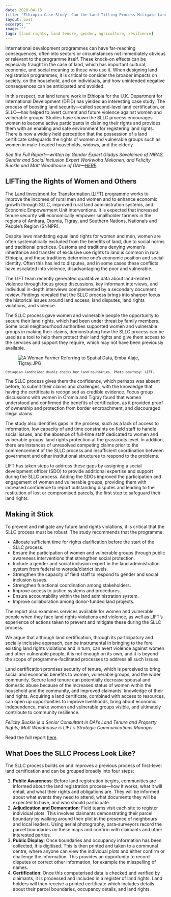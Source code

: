 ```yaml
---
date: 2020-04-13
title: "Ethiopia Case Study: Can the Land Titling Process Mitigate Land-Related Violence Against Women and Vulnerable Groups?"
layout: post
excerpt: ""
image: ""
tags: [land rights, land tenure, gender, agriculture, resilience]
---
```

<p>International development programmes can have far-reaching consequences, often into sectors or circumstances not immediately obvious or relevant to the programme itself. These knock-on effects can be especially fraught in the case of land, which has important cultural, economic, and social meaning to those who use it. When designing land registration programmes, it is critical to consider the broader impacts on society, on the household, and on individuals, and how unintended negative consequences can be anticipated and avoided.</p><p>In this respect, our land tenure work in Ethiopia for the U.K. Department for International Development (DFID) has yielded an interesting case study. The process of boosting land security—called second-level land certification, or SLLC—has helped to avert current and future violence against women and vulnerable groups. Studies have shown the SLLC process encourages women to become active participants in claiming their rights and provides them with an enabling and safe environment for registering land rights. There is now a widely held perception that the possession of a land certificate safeguards the rights of women and vulnerable groups such as women in male-headed households, widows, and the elderly.</p><p><em>See the Full Report—written by Gender Expert Gladys Savolainen of NIRAS, Gender and Social Inclusion Expert Workwoha Mekonen, and Felicity Buckle and Matt Woodhouse of DAI—<a href="https://pubs.ghost.io/uploads/Preventing%20and%20Mitigating%20Land%20Certification%20Related%20Violence%20against%20women%20and%20VGs.pdf">HERE</a>.</em></p><h2 id="lifting-the-rights-of-women-and-others">LIFTing the Rights of Women and Others</h2><p>The <a href="https://www.dai.com/our-work/projects/ethiopia-land-investment-transformation-lift">Land Investment for Transformation (LIFT) programme</a> works to improve the incomes of rural men and women and to enhance economic growth through SLLC, improved rural land administration systems, and Economic Empowerment Unit interventions. It is expected that increased tenure security will economically empower smallholder farmers in the regions of Amhara, Oromia, Tigray, and Southern Nations, Nationals and People’s Region (SNNPR).</p><p>Despite laws mandating equal land rights for women and men, women are often systematically excluded from the benefits of land, due to social norms and traditional practices. Customs and traditions denying women’s inheritance and transfer of exclusive use rights to land is common in rural Ethiopia, and these traditions determine one’s economic position and social identity. Often this has led to disputes, and in some cases these conflicts have escalated into violence, disadvantaging the poor and vulnerable.</p><p>The LIFT team recently generated qualitative data about land-related violence through focus group discussions, key informant interviews, and individual in-depth interviews complemented by a secondary document review. Findings revealed that the SLLC process brings into sharper focus the historical issues around land access, land disputes, land rights violations, and violence.</p><p>The SLLC process gave women and vulnerable people the opportunity to secure their land rights, which had been under threat by family members. Some local neighbourhood authorities supported women and vulnerable groups in making their claims, demonstrating how the SLLC process can be used as a tool to help them protect their land rights and give them access to the services and support they require, which may not have been previously available.</p><figure class="kg-card kg-image-card"><img src="https://pubs.ghost.io/uploads/A%20Woman%20Farmer%20%20Referring%20%20to%20%20Spatial%20Data,%20Emba%20Alaje,%20Tigray.JPG" class="kg-image" alt="A Woman Farmer  Referring  to  Spatial Data, Emba Alaje, Tigray.JPG" loading="lazy"></figure><p><code><code>Ethiopian landholder double checks her land boundaries. Photo courtesy: LIFT.</code></code></p><p>The SLLC process gives them the confidence, which perhaps was absent before, to submit their claims and challenges, with the knowledge that having the certificate is recognised as credible evidence. Focus group discussions with women in Oromia and Tigray found that women understood and confirmed the benefits of certification, as it provided proof of ownership and protection from border encroachment, and discouraged illegal claims.</p><p>The study also identifies gaps in the process, such as a lack of access to information, low capacity of and time constraints on field staff to handle social issues, and the absence of full-time staff dedicated to women and vulnerable groups’ land rights protection at the grassroots level. In addition, there are instances of unresolved competing claims prior to the commencement of the SLLC process and insufficient coordination between government and other institutional structures to respond to the problems.</p><p>LIFT has taken steps to address these gaps by assigning a social development officer (SDO) to provide additional expertise and support during the SLLC process. Adding the SDOs improved the participation and engagement of women and vulnerable groups, providing them with increased confidence to report outstanding disputes and leading to the restitution of lost or compromised parcels, the first step to safeguard their land rights.</p><h2 id="making-it-stick">Making it Stick</h2><p>To prevent and mitigate any future land rights violations, it is critical that the SLLC process must be robust. The study recommends that the programme:</p><ul><li>Allocate sufficient time for rights clarification before the start of the SLLC process.</li><li>Ensure the participation of women and vulnerable groups through public awareness interventions that strengthen social protection.</li><li>Include a gender and social inclusion expert in the land administration system from federal to woreda/district levels.</li><li>Strengthen the capacity of field staff to respond to gender and social inclusion issues.</li><li>Strengthen functional coordination among stakeholders.</li><li>Improve access to justice systems and procedures.</li><li>Ensure accountability within the land administration system.</li><li>Improve collaboration among donor-funded land projects.</li></ul><p>The report also examines services available for women and vulnerable people when they face land rights violations and violence, as well as LIFT’s experience of actions taken to prevent and mitigate these during the SLLC process.</p><p>We argue that although land certification, through its participatory and socially inclusive approach, can be instrumental in bringing to the fore existing land rights violations and in turn, can avert violence against women and other vulnerable people, it is not enough on its own, and it is beyond the scope of programme-facilitated processes to address all such issues.</p><p>Land certification promises security of tenure, which is perceived to bring social and economic benefits to women, vulnerable groups, and the wider community. Secure land tenure can potentially decrease spousal and domestic abuse because of the increased status of women within the household and the community, and improved claimants’ knowledge of their land rights. Acquiring a land certificate, combined with access to resources, can open up opportunities to improve livelihoods, bring about economic independence, make women and vulnerable groups visible, and ultimately contribute to community resilience.</p><p><em>Felicity Buckle is a Senior Consultant in DAI’s Land Tenure and Property Rights; Matt Woodhouse is LIFT’s Strategic Communications Manager.</em></p><p>Read the full report <a href="https://pubs.ghost.io/uploads/Preventing%20and%20Mitigating%20Land%20Certification%20Related%20Violence%20against%20women%20and%20VGs.pdf">here</a>.</p><h2 id="what-does-the-sllc-process-look-like">What Does the SLLC Process Look Like?</h2><p>The SLLC process builds on and improves a previous process of first-level land certification and can be grouped broadly into four steps:</p><ol><li><strong>Public Awareness</strong>: Before land registration begins, communities are informed about the land registration process—how it works, what it will entail, and what their rights and obligations are. They will be informed about what events they need to attend, what documents they will be expected to have, and who should participate.</li><li><strong>Adjudication and Demarcation</strong>: Field teams visit each site to register individual plots. This involves claimants demonstrating their parcel boundary by walking around their plot in the presence of neighbours and local leaders. Using aerial photography, para-surveyors record the parcel boundaries on these maps and confirm with claimants and other interested parties.</li><li><strong>Public Display</strong>: Once boundaries and occupancy information has been collected, it is digitised. This is then printed and taken to a communal centre, where anyone can view the individual plots and either confirm or challenge the information. This provides an opportunity to record disputes or correct other information, for example the misspelling of names.</li><li><strong>Certification</strong>: Once this computerised data is checked and verified by claimants, it is processed and included in a register of land rights. Land holders will then receive a printed certificate which includes details about their parcel boundaries, occupancy details, and land rights.</li></ol>
  